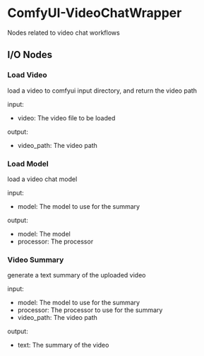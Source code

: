 # ComfyUI-VideoChatWrapper

Nodes related to video chat workflows

## I/O Nodes

### Load Video

load a video to comfyui input directory, and return the video path

input:

- video: The video file to be loaded

output:

- video_path: The video path

### Load Model

load a video chat model

input:

- model: The model to use for the summary

output:

- model: The model
- processor: The processor

### Video Summary

generate a text summary of the uploaded video

input:

- model: The model to use for the summary
- processor: The processor to use for the summary
- video_path: The video path

output:

- text: The summary of the video

